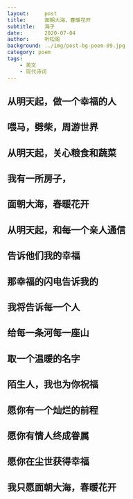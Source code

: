 ```yaml
---
layout:     post
title:      面朝大海，春暖花开
subtitle:   海子
date:       2020-07-04
author:     听松阁
background: ../img/post-bg-poem-09.jpg
category: poem
tags:
    - 美文
    - 现代诗词
---
```


## 从明天起，做一个幸福的人

## 喂马，劈柴，周游世界

## 从明天起，关心粮食和蔬菜

## 我有一所房子，

## 面朝大海，春暖花开

## 从明天起，和每一个亲人通信

## 告诉他们我的幸福

## 那幸福的闪电告诉我的

## 我将告诉每一个人

## 给每一条河每一座山

## 取一个温暖的名字

## 陌生人，我也为你祝福

## 愿你有一个灿烂的前程

## 愿你有情人终成眷属

## 愿你在尘世获得幸福

## 我只愿面朝大海，春暖花开
